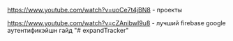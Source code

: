 https://www.youtube.com/watch?v=uoCe7t4jBN8 - проекты

https://www.youtube.com/watch?v=cZAnibwI9u8 - лучший firebase google аутентификэйшн гайд
"# expandTracker" 
